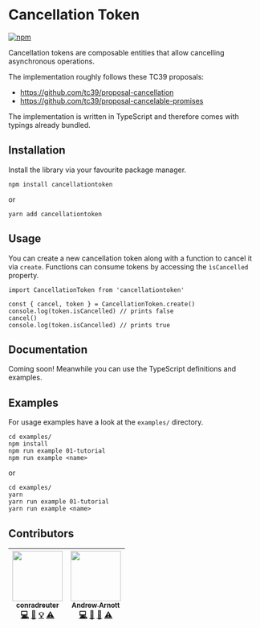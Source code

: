 # Cancellation Token

[![npm](https://img.shields.io/npm/v/cancellationtoken.svg?style=flat-square)](https://www.npmjs.com/package/cancellationtoken)

Cancellation tokens are composable entities that allow cancelling asynchronous operations.

The implementation roughly follows these TC39 proposals:

- https://github.com/tc39/proposal-cancellation
- https://github.com/tc39/proposal-cancelable-promises

The implementation is written in TypeScript and therefore comes with typings already bundled.

## Installation

Install the library via your favourite package manager.

```
npm install cancellationtoken
```

or

```
yarn add cancellationtoken
```

## Usage

You can create a new cancellation token along with a function to cancel it via `create`. Functions can consume tokens by accessing the `ìsCancelled` property.

```
import CancellationToken from 'cancellationtoken'

const { cancel, token } = CancellationToken.create()
console.log(token.isCancelled) // prints false
cancel()
console.log(token.isCancelled) // prints true
```

## Documentation

Coming soon! Meanwhile you can use the TypeScript definitions and examples.

## Examples

For usage examples have a look at the `examples/` directory.

```
cd examples/
npm install
npm run example 01-tutorial
npm run example <name>
```

or

```
cd examples/
yarn
yarn run example 01-tutorial
yarn run example <name>
```

## Contributors

<!-- prettier-ignore-start -->
<!-- ALL-CONTRIBUTORS-LIST:START - Do not remove or modify this section -->
| [<img src="https://avatars0.githubusercontent.com/u/6838728?v=4" width="100px;"/><br /><sub><b>conradreuter</b></sub>](https://github.com/conradreuter)<br />[💻](https://github.com/conradreuter/cancellationtoken/commits?author=conradreuter "Code") [📖](https://github.com/conradreuter/cancellationtoken/commits?author=conradreuter "Documentation") [💡](#example-conradreuter "Examples") [⚠️](https://github.com/conradreuter/cancellationtoken/commits?author=conradreuter "Tests") | [<img src="https://avatars2.githubusercontent.com/u/3548?v=4" width="100px;"/><br /><sub><b>Andrew Arnott</b></sub>](http://blog.nerdbank.net)<br />[💻](https://github.com/conradreuter/cancellationtoken/commits?author=AArnott "Code") [🐛](https://github.com/conradreuter/cancellationtoken/issues?q=author%3AAArnott "Bug reports") [📖](https://github.com/conradreuter/cancellationtoken/commits?author=AArnott "Documentation") [⚠️](https://github.com/conradreuter/cancellationtoken/commits?author=AArnott "Tests") |
| :---: | :---: |
<!-- ALL-CONTRIBUTORS-LIST:END -->
<!-- prettier-ignore-end -->

